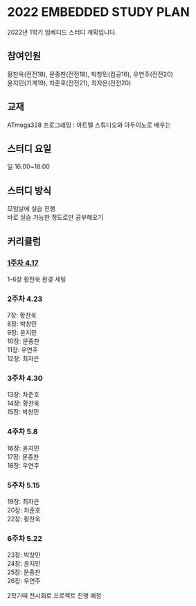 # 2022 EMBEDDED STUDY PLAN

2022년 1학기 임베디드 스터디 계획입니다.

## 참여인원  
황찬욱(전전18), 문종찬(전전18), 박창민(컴공16), 우연주(전전20)  
윤지민(기계19), 차준호(전전21), 최자은(전전20)  
  
## 교재  
ATmega328 프로그래밍 : 아트멜 스튜디오와 아두이노로 배우는  
  
## 스터디 요일  
일 16:00~18:00  
  
## 스터디 방식  
모임날에 실습 진행  
바로 실습 가능한 정도로만 공부해오기  
  
## 커리큘럼  
### [1주차 4.17](/Weekly%20Summary/EMBEDDED_STUDY_1%EC%A3%BC%EC%B0%A8.pdf)  
1-6장 황찬욱 환경 세팅  
### 2주차 4.23  
7장:  황찬욱  
8장:  박창민  
9장:  윤지민  
10장: 문종찬  
11장: 우연주  
12장: 최자은  
### 3주차 4.30
13장: 차준호  
14장: 황찬욱  
15장: 박창민  
### 4주차 5.8 
16장: 윤지민  
17장: 문종찬  
18장: 우연주  
### 5주차 5.15  
19장: 최자은  
20장: 차준호  
22장: 황찬욱  
### 6주차 5.22  
23장: 박창민  
24장: 윤지민  
25장: 문종찬  
26장: 우연주  
  
2학기때 전시회로 프로젝트 진행 예정  
